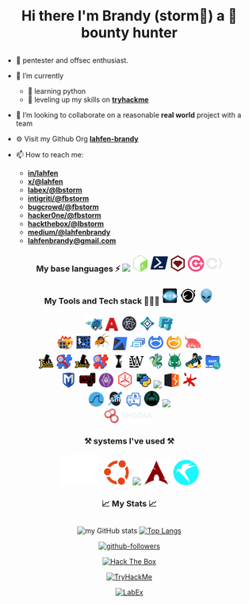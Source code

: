 <!--
get icon list here
https://github.com/tandpfun/skill-icons?tab=readme-ov-file#icons-lists

https://icon-sets.iconify.design/simple-icons/
-->

<h1 align="center" style="display: inline-block; margin: 1rem auto">
 Hi there  I'm Brandy (storm🎃) a 🐞 bounty hunter
</h1>

- 🔭 pentester and offsec enthusiast.

- 🧠 I’m currently
  - 🦀 learning python
  - 🚀 leveling up my skills on **[tryhackme](https://tryhackme.com/p/Lbstorm)**

- 👯 I’m looking to collaborate on a reasonable **real world** project with a team
- ⚙️ Visit my Github Org **[lahfen-brandy](https://github.com/lahfen-brandy)**

- 📫 How to reach me:
  - **[in/lahfen](https://www.linkedin.com/in/lahfen-brandy-82a296353/)**
  - **[x/@lahfen](https://x.com/LahfenB34295)**
  - **[labex/@lbstorm](https://labex.io/users/lb-storm-38355818)**
  - **[intigriti/@fbstorm](https://app.intigriti.com/researcher/profile/fbstorm)**
  - **[bugcrowd/@fbstorm](https://bugcrowd.com/h/fbstorm)**
  - **[hacker0ne/@fbstorm](https://hackerone.com/fbstorm)**
  - **[hackthebox/@lbstorm](https://app.hackthebox.com/users/2388971)**
  - **[medium/@lahfenbrandy](https://medium.com/@lahfenbrandy)**
  - **<lahfenbrandy@gmail.com>**

<div align="center">
  <h3 style="display: inline-block">
    My base languages ⚡
  </h3>

  <img src="https://skillicons.dev/icons?i=py" width="6.5%"/>
  <img src="./Languages/image-4.png" width="6.5%">
  <img src="./Languages/image-5.png" width="7%">
  <img src="./Languages/image-6.png" width="6.5%">
  <img src="./Languages/image-7.png" width="6.5%">
  <img src="./Languages/image-8.png" width="6.5%">
</div>

<div align="center">
  <h3 style="display: inline-block">
    My Tools and Tech stack 👨🏻‍💻
  </h3>

 <img src="./Tools/nmap-logo.svg" width="6.5%" />
 <img src="./Tools/subfinder-logo.svg" width="6.5%"/>
 <img src="./Tools/nikto-logo.svg" width="6.5%" />
 </br>
 <img src="./Tools/gobuster-logo.svg" width="7%" />
 <img src="./Tools/amass-logo.svg" width="6%" />
 <img src="./Tools/nuclei-logo.svg" width="6.5%"/>
 <img src="./Tools/dirsearch-logo.svg" width="6.5%" />
 <img src="./Tools/ffuf-logo.svg" width="6.5%" />
 <br />
 <img src="./Tools/wafw00f-logo.svg" width="6.5%" />
 <img src="./Tools/webshells-logo.svg" width="6.5%" />
 <img src="./Tools/exploitdb-logo.svg" width="6.9%" />
 <img src="./Tools/responder-logo.svg" width="6%" />
 <img src="./Tools/seclists-logo.svg" width="6.5%" />
 <img src="./Tools/netcat-logo.svg" width="6.5%"/>
 <img src="./Tools/socat-logo.svg" width="6.5%" />
 <img src="./Tools/bloodhound-logo.svg" width="7%"/>
  <br />
 <img src="./Tools/john-logo.svg" width="6.5%" />
 <img src="./Tools/hash-identifier-logo.svg" width="6.5%"/>
 <img src="./Tools/johnny-logo.svg" width="6.5%"/>
 <img src="./Tools/hashid-logo.svg" width="6.5%" />
 <img src="./Tools/hashcat-logo.svg" width="6.5%" />
 <img src="./Tools/wordlists-logo.svg" width="6.5%" />
 <img src="./Tools/hydra-logo.svg" width="6.9%"/>
 <img src="./Tools/crackmapexec-logo.svg" width="6.9%"/>
 <img src="./Tools/enum4linux-logo.svg" width="6.9%"/>
 <img src="./Tools/smbmap-logo.svg" width="6.5%"/>
 <br />
 <img src="./Tools/metasploit-logo.svg" width="6.5%" />
 <img src="./Tools/sqlmap-logo.svg" width="7%" />
 <img src="./Tools/netexec-logo.svg" width="6.5%"/>
 <img src="./Tools/theharvester-logo.svg" width="6.9%"/>
 <img src="./Tools/impacket-logo.svg" width="6.5%" />
 <img src="https://skillicons.dev/icons?i=postman" width="6%"/>
 <img src="./Tools/burpsuite-logo.svg" width="6.5%" />
 <img src="./Tools/ollydbg-logo.svg" width="6.5%" />
 <br />
 <img src="./Tools/wireshark-logo.svg" width="6.5%" />
 <img src="./Tools/aircrack-ng-logo.svg" width="6.9%" />
 <img src="./Tools/crunch-logo.svg" width="6.2%" />
 <img src="./Tools/cewl-logo.svg" width="7%" />
 <img src="https://skillicons.dev/icons?i=github" width="8%"/>
 <br/>
 <img src="./Tools/shodan.webp" width="20%" />
</div>

<div align="center">
  <h3 style="display: inline-block">
    ⚒️ systems I've used ⚒️
  </h3>
  <div div align="center" width="8px">
 <img src="./OS'/image-1.png" width="16%"/><span>&nbsp;</span>
 <img src="./OS'/image.png" width="10%"/><span>&nbsp;</span>
 <img src="https://skillicons.dev/icons?i=windows" width="10%"/><span>&nbsp;</span>
 <img src="./OS'/image-4.png" width="10%"/><span>&nbsp;</span>
  <img src="./OS'/image-3.png" width="10%"/>
 </div> 
</div>
<div align="center">
  <h3 style="display: inline-block"> 
    📈 My Stats 📈
  </h3>


  ![my GitHub stats](https://github-readme-stats.vercel.app/api?username=lahfen-brandy&show_icons=true&hide=&count_private=true&title_color=3382ed&text_color=ffffff&icon_color=22c55e&bg_color=000000&hide_border=true&show_icons=true) [![Top Langs](https://github-readme-stats.vercel.app/api/top-langs/?username=lahfen-brandy&layout=compact&title_color=3382ed&text_color=ffffff&icon_color=22c55e&bg_color=000000&hide_border=true&locale=en)](https://github.com/anuraghazra/github-readme-stats)


  [![github-followers](https://img.shields.io/github/followers/lahfen-brandy?logo=github&style=for-the-badge&color=22c55e&labelColor=000000)](https://github.com/lahfen-brandy)

  [![Hack The Box](https://img.shields.io/badge/Hack%20The%20Box-6CC644?style=flat-square&logo=hackthebox&logoColor=black)](https://app.hackthebox.com/users/2388971) 

[![TryHackMe](https://img.shields.io/badge/TryHackMe-FF4769?style=flat-square&logo=tryhackme&logoColor=black)](https://tryhackme.com/p/Lbstorm)

<!-- HACKVISER PROFILE
[![Hackviser](https://img.shields.io/badge/Hackviser-00c853?&style=flat-square&logo=codeforces&logoColor=black)](https://app.hackviser.com/profile/lbstorm) -->


[![LabEx](https://img.shields.io/badge/LabEx-008080?style=flat-square&logo=linux&logoColor=black)](https://labex.io/users/lb-storm-38355818)
</div>